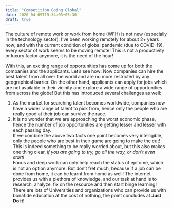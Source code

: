 ```yaml
---
title: "Competition Going Global"
date: 2020-04-09T19:34:03+05:30
draft: true
---
```


The culture of remote work or work from home (WFH) is not new (especially in the technology sector), I’ve been working remotely for about 2+ years now; and with the current condition of global pandemic (due to COVID-19), every sector of work seems to be moving remote! This is not a productivity or luxury factor anymore, it is the need of the hour!   

With this, an exciting range of opportunities has come up for both the companies and the applicants. Let’s see how:
Now companies can hire the best talent from all over the world and are no more restricted by any geographical barrier. On the other hand, applicants can apply for jobs which are not available in their vicinity and explore a wide range of opportunities from across the globe!
But this has introduced several challenges as well:  
1.  As the market for searching talent becomes worldwide, companies now have a wider range of talent to pick from, hence only the people who are really good at their job can survive the race.  
2.  It is no wonder that we are approaching the worst economic phase, hence the number of job opportunities are getting lesser and lesser with each passing day.  
If we combine the above two facts one point becomes very intelligible, only the people who are best in their game are going to make the cut!
This is indeed something to be really worried about, but this also makes one thing clear, *if you are going to try, go all the way, or don’t even start!*   
Focus and deep work can only help reach the status of epitome, which is not an option anymore. But don’t fret much, because if a job can be done from home, it can be learnt from home as well! The internet provides us with a plethora of knowledge, and our task at hand is to research, analyze, fix on the resource and then start binge learning! There are lots of Universities and organizations who can provide us with bonafide education at the cost of nothing, the point concludes at **Just Do it**!  